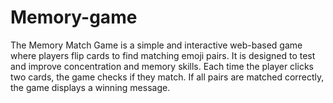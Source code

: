 # Memory-game
The Memory Match Game is a simple and interactive web-based game where players flip cards to find matching emoji pairs. It is designed to test and improve concentration and memory skills. Each time the player clicks two cards, the game checks if they match. If all pairs are matched correctly, the game displays a winning message.
